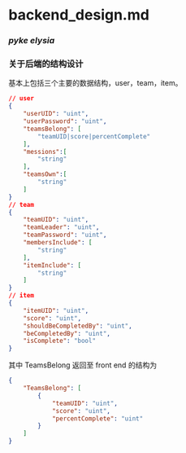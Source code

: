 # backend_design.md

### ***pyke elysia***

### 关于后端的结构设计

基本上包括三个主要的数据结构，user，team，item。

```json
// user
{
    "userUID": "uint",
    "userPassword": "uint",
    "teamsBelong": [
        "teamUID|score|percentComplete"
    ],
    "messions":[
        "string"
    ],
    "teamsOwn":[
        "string"
    ]
}
// team
{
    "teamUID": "uint",
    "teamLeader": "uint",
    "teamPassword": "uint",
    "membersInclude": [
        "string"
    ],
    "itemInclude": [
        "string"
    ]
}
// item
{
    "itemUID": "uint",
    "score": "uint",
    "shouldBeCompletedBy": "uint",
    "beCompletedBy": "uint",
    "isComplete": "bool"
}
```

其中 TeamsBelong 返回至 front end 的结构为

```json
{
    "TeamsBelong": [
        {
            "teamUID": "uint",
            "score": "uint",
            "percentComplete": "uint"
        }
    ]
}
```